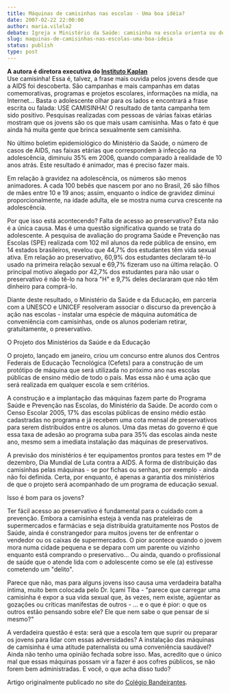 ```yaml
---
title: Máquinas de camisinhas nas escolas - Uma boa idéia?
date: 2007-02-22 22:00:00
author: maria.vilela2
debate: Igreja x Ministério da Saúde: camisinha na escola orienta ou desorienta?
slug: maquinas-de-camisinhas-nas-escolas-uma-boa-ideia
status: publish 
type: post
---
```


**A autora é diretora executiva do [Instituto Kaplan](http://www.kaplan.org.br)**  
Use camisinha! Essa é, talvez, a frase mais ouvida pelos jovens desde que a AIDS foi descoberta. São campanhas e mais campanhas em datas comemorativas, programas e projetos escolares, informações na mídia, na Internet... Basta o adolescente olhar para os lados e encontrará a frase escrita ou falada: USE CAMISINHA! O resultado de tanta campanha tem sido positivo. Pesquisas realizadas com pessoas de várias faixas etárias mostram que os jovens são os que mais usam camisinha. Mas o fato é que ainda há muita gente que brinca sexualmente sem camisinha.  
  
No último boletim epidemiológico do Ministério da Saúde, o número de casos de AIDS, nas faixas etárias que correspondem à infecção na adolescência, diminuiu 35% em 2006, quando comparado à realidade de 10 anos atrás. Este resultado é animador, mas é preciso fazer mais.  
  
Em relação à gravidez na adolescência, os números são menos animadores. A cada 100 bebês que nascem por ano no Brasil, 26 são filhos de mães entre 10 e 19 anos; assim, enquanto o índice de gravidez diminui proporcionalmente, na idade adulta, ele se mostra numa curva crescente na adolescência.  
  
Por que isso está acontecendo? Falta de acesso ao preservativo? Esta não é a única causa. Mas é uma questão significativa quando se trata do adolescente. A pesquisa de avaliação do programa Saúde e Prevenção nas Escolas (SPE) realizada com 102 mil alunos da rede pública de ensino, em 14 estados brasileiros, revelou que 44,7% dos estudantes têm vida sexual ativa. Em relação ao preservativo, 60,9% dos estudantes declaram tê-lo usado na primeira relação sexual e 69,7% fizeram uso na última relação. O principal motivo alegado por 42,7% dos estudantes para não usar o preservativo é não tê-lo na hora "H" e 9,7% deles declararam que não têm dinheiro para comprá-lo.   
  
Diante deste resultado, o Ministério da Saúde e da Educação, em parceria com a UNESCO e UNICEF resolveram associar o discurso da prevenção à ação nas escolas - instalar uma espécie de máquina automática de conveniência com camisinhas, onde os alunos poderiam retirar, gratuitamente, o preservativo.   
  
O Projeto dos Ministérios da Saúde e da Educação  
  
O projeto, lançado em janeiro, criou um concurso entre alunos dos Centros Federais de Educação Tecnológica (Cefets) para a construção de um protótipo de máquina que será utilizada no próximo ano nas escolas públicas de ensino médio de todo o país. Mas essa não é uma ação que será realizada em qualquer escola e sem critérios.  
  
A construção e a implantação das máquinas fazem parte do Programa Saúde e Prevenção nas Escolas, do Ministério da Saúde. De acordo com o Censo Escolar 2005, 17% das escolas públicas de ensino médio estão cadastradas no programa e já recebem uma cota mensal de preservativos para serem distribuídos entre os alunos. Uma das metas do governo é que essa taxa de adesão ao programa suba para 35% das escolas ainda neste ano, mesmo sem a imediata instalação das máquinas de preservativos.   
  
A previsão dos ministérios é ter equipamentos prontos para testes em 1º de dezembro, Dia Mundial de Luta contra a AIDS. A forma de distribuição das camisinhas pelas máquinas - se por fichas ou senhas, por exemplo - ainda não foi definida. Certa, por enquanto, é apenas a garantia dos ministérios de que o projeto será acompanhado de um programa de educação sexual.  
  
Isso é bom para os jovens?  
  
Ter fácil acesso ao preservativo é fundamental para o cuidado com a prevenção. Embora a camisinha esteja à venda nas prateleiras de supermercados e farmácias e seja distribuída gratuitamente nos Postos de Saúde, ainda é constrangedor para muitos jovens ter de enfrentar o vendedor ou os caixas de supermercados. O pior acontece quando o jovem mora numa cidade pequena e se depara com um parente ou vizinho enquanto está comprando o preservativo... Ou ainda, quando o profissional de saúde que o atende lida com o adolescente como se ele (a) estivesse cometendo um "delito".  
  
Parece que não, mas para alguns jovens isso causa uma verdadeira batalha íntima, muito bem colocada pelo Dr. Içami Tiba - "parece que carregar uma camisinha é expor a sua vida sexual que, às vezes, nem existe, agüentar as gozações ou críticas manifestas de outros - ... e o que é pior: o que os outros estão pensando sobre ele? Ele que nem sabe o que pensar de si mesmo?"  
  
A verdadeira questão é esta: será que a escola tem que suprir ou preparar os jovens para lidar com essas adversidades? A instalação das máquinas de camisinha é uma atitude paternalista ou uma conveniência saudável? Ainda não tenho uma opinião fechada sobre isso. Mas, acredito que o único mal que essas máquinas possam vir a fazer é aos cofres públicos, se não forem bem administradas. E você, o que acha disso tudo?  
  
Artigo originalmente publicado no site do [Colégio Bandeirantes](http://www.colband.com.br/funcionario/gcpg/sextips/artigos/fev07.php).


